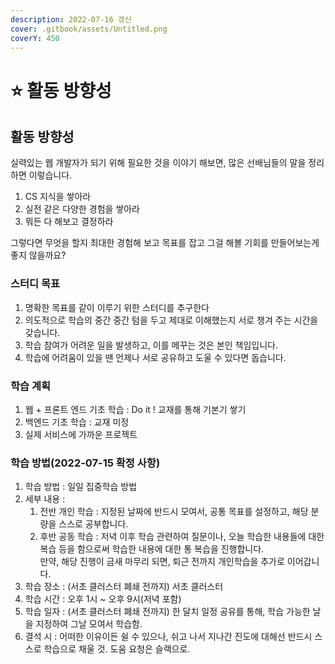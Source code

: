 ```yaml
---
description: 2022-07-16 갱신
cover: .gitbook/assets/Untitled.png
coverY: 450
---
```



# ⭐ 활동 방향성

## 활동 방향성

실력있는 웹 개발자가 되기 위해 필요한 것을 이야기 해보면, 많은 선배님들의 말을 정리하면 이렇습니다.&#x20;

1. CS 지식을 쌓아라
2. 실전 같은 다양한 경험을 쌓아라
3. 뭐든 다 해보고 결정하라

그렇다면 무엇을 할지 최대한 경험해 보고 목표를 잡고 그걸 해볼 기회를 만들어보는게 좋지 않을까요?

### 스터디 목표

1. 명확한 목표를 같이 이루기 위한 스터디를 추구한다&#x20;
2. 의도적으로 학습의 중간 중간 텀을 두고 제대로 이해했는지 서로 챙겨 주는 시간을 갖습니다.&#x20;
3. 학습 참여가 어려운 일을 발생하고, 이를 메꾸는 것은 본인 책임입니다.&#x20;
4. 학습에 어려움이 있을 땐 언제나 서로 공유하고 도울 수 있다면 돕습니다.&#x20;

### 학습 계획

1. 웹 + 프론트 엔드 기초 학습 : Do it ! 교재를 통해 기본기 쌓기
2. 백엔드 기초 학습 : 교재 미정&#x20;
3. 실제 서비스에 가까운 프로젝트

### 학습 방법(2022-07-15 확정 사항)

1. 학습 방법 : 일일 집중학습 방법
2. 세부 내용 :&#x20;
   1. 전반 개인 학습 : 지정된 날짜에 반드시 모여서, 공통 목표를 설정하고, 해당 분량을 스스로 공부합니다.&#x20;
   2. 후반 공동 학습 : 저녁 이후 학습 관련하여 질문이나, 오늘 학습한 내용들에 대한 복습 등을 함으로써 학습한 내용에 대한 통 복습을 진행합니다. \
      만약, 해당 진행이 금새 마무리 되면, 퇴근 전까지 개인학습을 추가로 이어갑니다.&#x20;
3. 학습 장소 : (서초 클러스터 폐쇄 전까지) 서초 클러스터
4. 학습 시간 : 오후 1시 \~ 오후 9시(저녁 포함)
5. 학습 일자 : (서초 클러스터 폐쇄 전까지) 한 달치 일정 공유를 통해, 학습 가능한 날을 지정하여 그날 모여서 학습함.
6. 결석 시 : 어떠한 이유이든 쉴 수 있으나, 쉬고 나서 지나간 진도에 대해선 반드시 스스로 학습으로 채울 것. 도움 요청은 슬랙으로.&#x20;



